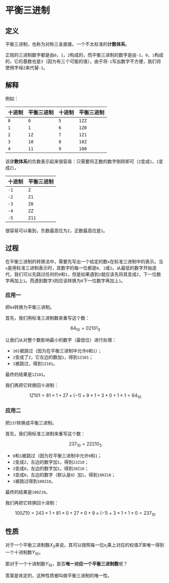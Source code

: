 # 平衡三进制

## 定义

平衡三进制，也称为对称三金直接。一个不太标准的**计数体系**。

正规的三进制数字都是由`0`，`1`，`2`构成的，而平衡三进制的数字是由`-1`，`0`，`1`构成的，它的基数也是`3`（因为有三个可能的值）。由于将`-1`写出数字不方便，我们将使用字母`Z`来代替`-1`。

## 解释

例如：

|十进制|平衡三进制|十进制|平衡三进制|
|:---|:----|:----|:-----|
|`0`|`0`|`5`|`1ZZ`|
|`1`|`1`|`6`|`1Z0`|
|`2`|`1Z`|`7`|`1Z1`|
|`3`|`10`|`8`|`10Z`|
|`4`|`11`|`9`|`100`|

该**计数体系**的负数表示起来很容易：只需要将正数的数字倒转即可（`Z`变成`1`，`1`变成`Z`）。

|十进制|平衡三进制|
|:---|:----|
|`-1`|`Z`|
|`-2`|`Z1`|
|`-3`|`Z0`|
|`-4`|`ZZ`|
|`-5`|`Z11`|

很容易可以看到，负数最高位为`Z`，正数最高位是`1`。

## 过程

在平衡三进制的转换法中，需要先写出一个给定的数`x`在标准三进制中的表示。当`x`是用标准三进制表示时，其数字的每一位都是`0`、`1`或`2`。从最低的数字开始迭代，我们可以先跳过任何的`0`和`1`，但是如果遇到`2`就应该先将其变成`Z`，下一位数字再加上`1`。而遇到数字`3`则应该转换为`0`下一位数字再加上`1`。

### 应用一

把`64`转换为平衡三进制。

首先，我们用标准三进制数来重写这个数：

$$
64_{10}=02101_{3}
$$

让我们从对整个数影响最小的数字（最低位）进行处理：
- `101`被跳过（因为在平衡三进制中允许`0`和`1`）；
- `2`变成了`Z`，它左边的数加`1`，得到`1Z101`；
- `1`被跳过，得到`1Z101`。

最终的结果是`1Z101`。

我们再把它转换回十进制：

$$
1Z101=81\times 1+27\times (-1)+9\times 1+3\times 0+1\times 1=64_{10}
$$

### 应用二

把`237`转换成平衡三进制。

首先，我们用标准三进制来重写这个数：

$$
237_{10} = 22210_{3}
$$

- `0`和`1`被跳过（因为在平衡三进制中允许`0`和`1`；
- `2`变成`Z`，左边的数字加`1`，得到`23Z10`；
- `3`变成`0`，左边的数字加`1`，得到`30Z10`；
- `3`变成`0`，左边的数字（默认是`0`）加`1`，得到`100Z10`；
- `1`被跳过得到`100Z10`。

最终的结果是`100Z10`。

我们再把它转换回十进制：

$$
100Z10=243\times 1+81\times 0+27\times 0+9\times (-1)+3\times 1+1\times 0=237_{10}
$$

## 性质

对于一个平衡三进制数$X_3$来说，其可以按照每一位$x_i$乘上对应的权值$3^i$来唯一得到一个十进制数$Y_{10}$。

那对于一个十进制数$Y_{10}$，是否**唯一对应一个平衡三进制数**呢？

答案是肯定的，这种性质被叫做平衡三进制的唯一性。

